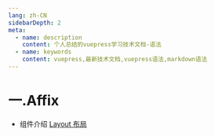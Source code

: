 ```yaml
---
lang: zh-CN
sidebarDepth: 2
meta:
  - name: description
    content: 个人总结的vuepress学习技术文档-语法
  - name: keywords
    content: vuepress,最新技术文档,vuepress语法,markdown语法
---
```


# 一.Affix

- 组件介绍
  [Layout 布局](https://element-plus.gitee.io/#/zh-CN/component/layout)